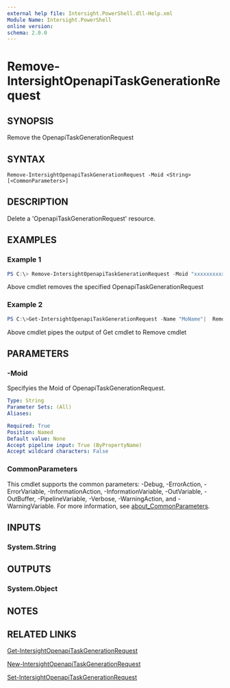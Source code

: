 ```yaml
---
external help file: Intersight.PowerShell.dll-Help.xml
Module Name: Intersight.PowerShell
online version:
schema: 2.0.0
---
```


# Remove-IntersightOpenapiTaskGenerationRequest

## SYNOPSIS
Remove the OpenapiTaskGenerationRequest

## SYNTAX

```
Remove-IntersightOpenapiTaskGenerationRequest -Moid <String> [<CommonParameters>]
```

## DESCRIPTION
Delete a &apos;OpenapiTaskGenerationRequest&apos; resource.

## EXAMPLES

### Example 1
```powershell
PS C:\> Remove-IntersightOpenapiTaskGenerationRequest -Moid "xxxxxxxxxxxxxxxxxxxxxxxxxxx"
```
Above cmdlet removes the specified OpenapiTaskGenerationRequest 

### Example 2
```powershell
PS C:\>Get-IntersightOpenapiTaskGenerationRequest -Name "MoName"|  Remove-IntersightOpenapiTaskGenerationRequest
```
Above cmdlet pipes the output of Get cmdlet to Remove cmdlet

## PARAMETERS

### -Moid
Specifyies the Moid of OpenapiTaskGenerationRequest.

```yaml
Type: String
Parameter Sets: (All)
Aliases:

Required: True
Position: Named
Default value: None
Accept pipeline input: True (ByPropertyName)
Accept wildcard characters: False
```

### CommonParameters
This cmdlet supports the common parameters: -Debug, -ErrorAction, -ErrorVariable, -InformationAction, -InformationVariable, -OutVariable, -OutBuffer, -PipelineVariable, -Verbose, -WarningAction, and -WarningVariable. For more information, see [about_CommonParameters](http://go.microsoft.com/fwlink/?LinkID=113216).

## INPUTS

### System.String

## OUTPUTS

### System.Object
## NOTES

## RELATED LINKS

[Get-IntersightOpenapiTaskGenerationRequest](./Get-IntersightOpenapiTaskGenerationRequest.md)

[New-IntersightOpenapiTaskGenerationRequest](./New-IntersightOpenapiTaskGenerationRequest.md)

[Set-IntersightOpenapiTaskGenerationRequest](./Set-IntersightOpenapiTaskGenerationRequest.md)

